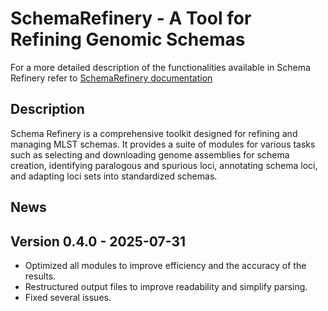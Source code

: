 # SchemaRefinery - A Tool for Refining Genomic Schemas

For a more detailed description of the functionalities available in Schema Refinery refer to [SchemaRefinery documentation](https://schema-refinery.readthedocs.io/en/latest/index.html)

## Description

Schema Refinery is a comprehensive toolkit designed for refining and managing MLST schemas. It provides a suite of modules for various tasks such as selecting and downloading genome assemblies for schema creation, identifying paralogous and spurious loci, annotating schema loci, and adapting loci sets into standardized schemas.

## News

## Version 0.4.0 - 2025-07-31

- Optimized all modules to improve efficiency and the accuracy of the results.
- Restructured output files to improve readability and simplify parsing.
- Fixed several issues.
